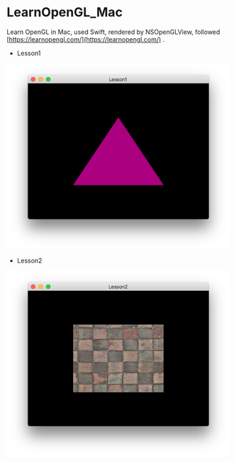 # LearnOpenGL_Mac
Learn OpenGL in Mac, used Swift, rendered by NSOpenGLView, followed [https://learnopengl.com/](https://learnopengl.com/) .

- Lesson1

![Lesson1](./ScreenShot/Lesson1.png)

- Lesson2

![Lesson2](./ScreenShot/Lesson2.png)